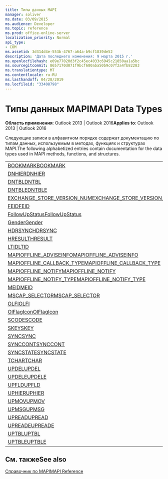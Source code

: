 ```yaml
---
title: Типы данных MAPI
manager: soliver
ms.date: 03/09/2015
ms.audience: Developer
ms.topic: reference
ms.prod: office-online-server
localization_priority: Normal
api_type:
- COM
ms.assetid: 3d314d4e-553b-4767-a64a-b9cf1839de52
description: 'Дата последнего изменения: 9 марта 2015 г.'
ms.openlocfilehash: e09e77020d3f2c45ec4033c6945c21850aa1a5bc
ms.sourcegitcommit: 8657170d071f9bcf680aba50b9c07f2a4fb82283
ms.translationtype: MT
ms.contentlocale: ru-RU
ms.lasthandoff: 04/28/2019
ms.locfileid: "33408798"
---
```

# <a name="mapi-data-types"></a><span data-ttu-id="e79c0-103">Типы данных MAPI</span><span class="sxs-lookup"><span data-stu-id="e79c0-103">MAPI Data Types</span></span>

  
  
<span data-ttu-id="e79c0-104">**Область применения**: Outlook 2013 | Outlook 2016</span><span class="sxs-lookup"><span data-stu-id="e79c0-104">**Applies to**: Outlook 2013 | Outlook 2016</span></span> 
  
<span data-ttu-id="e79c0-105">Следующие записи в алфавитном порядке содержат документацию по типам данных, используемым в методах, функциях и структурах MAPI.</span><span class="sxs-lookup"><span data-stu-id="e79c0-105">The following alphabetized entries contain documentation for the data types used in MAPI methods, functions, and structures.</span></span> 
  
||
|:-----|
|[<span data-ttu-id="e79c0-106">BOOKMARK</span><span class="sxs-lookup"><span data-stu-id="e79c0-106">BOOKMARK</span></span>](bookmark.md) <br/> |
|[<span data-ttu-id="e79c0-107">DNHIER</span><span class="sxs-lookup"><span data-stu-id="e79c0-107">DNHIER</span></span>](dnhier.md) <br/> |
|[<span data-ttu-id="e79c0-108">DNTBL</span><span class="sxs-lookup"><span data-stu-id="e79c0-108">DNTBL</span></span>](dntbl.md) <br/> |
|[<span data-ttu-id="e79c0-109">DNTBLE</span><span class="sxs-lookup"><span data-stu-id="e79c0-109">DNTBLE</span></span>](dntble.md) <br/> |
|[<span data-ttu-id="e79c0-110">EXCHANGE_STORE_VERSION_NUM</span><span class="sxs-lookup"><span data-stu-id="e79c0-110">EXCHANGE_STORE_VERSION_NUM</span></span>](exchange_store_version_num.md) <br/> |
|[<span data-ttu-id="e79c0-111">FEID</span><span class="sxs-lookup"><span data-stu-id="e79c0-111">FEID</span></span>](feid.md) <br/> |
|[<span data-ttu-id="e79c0-112">FollowUpStatus</span><span class="sxs-lookup"><span data-stu-id="e79c0-112">FollowUpStatus</span></span>](followupstatus.md) <br/> |
|[<span data-ttu-id="e79c0-113">Gender</span><span class="sxs-lookup"><span data-stu-id="e79c0-113">Gender</span></span>](gender.md) <br/> |
|[<span data-ttu-id="e79c0-114">HDRSYNC</span><span class="sxs-lookup"><span data-stu-id="e79c0-114">HDRSYNC</span></span>](hdrsync.md) <br/> |
|[<span data-ttu-id="e79c0-115">HRESULT</span><span class="sxs-lookup"><span data-stu-id="e79c0-115">HRESULT</span></span>](hresult.md) <br/> |
|[<span data-ttu-id="e79c0-116">LTID</span><span class="sxs-lookup"><span data-stu-id="e79c0-116">LTID</span></span>](ltid.md) <br/> |
|[<span data-ttu-id="e79c0-117">MAPIOFFLINE_ADVISEINFO</span><span class="sxs-lookup"><span data-stu-id="e79c0-117">MAPIOFFLINE_ADVISEINFO</span></span>](mapioffline_adviseinfo.md) <br/> |
|[<span data-ttu-id="e79c0-118">MAPIOFFLINE_CALLBACK_TYPE</span><span class="sxs-lookup"><span data-stu-id="e79c0-118">MAPIOFFLINE_CALLBACK_TYPE</span></span>](mapioffline_callback_type.md) <br/> |
|[<span data-ttu-id="e79c0-119">MAPIOFFLINE_NOTIFY</span><span class="sxs-lookup"><span data-stu-id="e79c0-119">MAPIOFFLINE_NOTIFY</span></span>](mapioffline_notify.md) <br/> |
|[<span data-ttu-id="e79c0-120">MAPIOFFLINE_NOTIFY_TYPE</span><span class="sxs-lookup"><span data-stu-id="e79c0-120">MAPIOFFLINE_NOTIFY_TYPE</span></span>](mapioffline_notify_type.md) <br/> |
|[<span data-ttu-id="e79c0-121">MEID</span><span class="sxs-lookup"><span data-stu-id="e79c0-121">MEID</span></span>](meid.md) <br/> |
|[<span data-ttu-id="e79c0-122">MSCAP_SELECTOR</span><span class="sxs-lookup"><span data-stu-id="e79c0-122">MSCAP_SELECTOR</span></span>](mscap_selector.md) <br/> |
|[<span data-ttu-id="e79c0-123">OLFI</span><span class="sxs-lookup"><span data-stu-id="e79c0-123">OLFI</span></span>](olfi.md) <br/> |
|[<span data-ttu-id="e79c0-124">OlFlagIcon</span><span class="sxs-lookup"><span data-stu-id="e79c0-124">OlFlagIcon</span></span>](olflagicon.md) <br/> |
|[<span data-ttu-id="e79c0-125">SCODE</span><span class="sxs-lookup"><span data-stu-id="e79c0-125">SCODE</span></span>](scode.md) <br/> |
|[<span data-ttu-id="e79c0-126">SKEY</span><span class="sxs-lookup"><span data-stu-id="e79c0-126">SKEY</span></span>](skey.md) <br/> |
|[<span data-ttu-id="e79c0-127">SYNC</span><span class="sxs-lookup"><span data-stu-id="e79c0-127">SYNC</span></span>](sync.md) <br/> |
|[<span data-ttu-id="e79c0-128">SYNCCONT</span><span class="sxs-lookup"><span data-stu-id="e79c0-128">SYNCCONT</span></span>](synccont.md) <br/> |
|[<span data-ttu-id="e79c0-129">SYNCSTATE</span><span class="sxs-lookup"><span data-stu-id="e79c0-129">SYNCSTATE</span></span>](syncstate.md) <br/> |
|[<span data-ttu-id="e79c0-130">TCHAR</span><span class="sxs-lookup"><span data-stu-id="e79c0-130">TCHAR</span></span>](tchar.md) <br/> |
|[<span data-ttu-id="e79c0-131">UPDEL</span><span class="sxs-lookup"><span data-stu-id="e79c0-131">UPDEL</span></span>](updel.md) <br/> |
|[<span data-ttu-id="e79c0-132">UPDELE</span><span class="sxs-lookup"><span data-stu-id="e79c0-132">UPDELE</span></span>](updele.md) <br/> |
|[<span data-ttu-id="e79c0-133">UPFLD</span><span class="sxs-lookup"><span data-stu-id="e79c0-133">UPFLD</span></span>](upfld.md) <br/> |
|[<span data-ttu-id="e79c0-134">UPHIER</span><span class="sxs-lookup"><span data-stu-id="e79c0-134">UPHIER</span></span>](uphier.md) <br/> |
|[<span data-ttu-id="e79c0-135">UPMOV</span><span class="sxs-lookup"><span data-stu-id="e79c0-135">UPMOV</span></span>](upmov.md) <br/> |
|[<span data-ttu-id="e79c0-136">UPMSG</span><span class="sxs-lookup"><span data-stu-id="e79c0-136">UPMSG</span></span>](upmsg.md) <br/> |
|[<span data-ttu-id="e79c0-137">UPREAD</span><span class="sxs-lookup"><span data-stu-id="e79c0-137">UPREAD</span></span>](upread.md) <br/> |
|[<span data-ttu-id="e79c0-138">UPREADE</span><span class="sxs-lookup"><span data-stu-id="e79c0-138">UPREADE</span></span>](upreade.md) <br/> |
|[<span data-ttu-id="e79c0-139">UPTBL</span><span class="sxs-lookup"><span data-stu-id="e79c0-139">UPTBL</span></span>](uptbl.md) <br/> |
|[<span data-ttu-id="e79c0-140">UPTBLE</span><span class="sxs-lookup"><span data-stu-id="e79c0-140">UPTBLE</span></span>](uptble.md) <br/> |
   
## <a name="see-also"></a><span data-ttu-id="e79c0-141">См. также</span><span class="sxs-lookup"><span data-stu-id="e79c0-141">See also</span></span>



[<span data-ttu-id="e79c0-142">Справочник по MAPI</span><span class="sxs-lookup"><span data-stu-id="e79c0-142">MAPI Reference</span></span>](mapi-reference.md)

